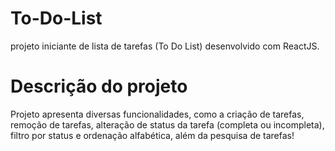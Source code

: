 # To-Do-List

projeto iniciante de lista de tarefas (To Do List) desenvolvido com ReactJS.

# Descrição do projeto

Projeto apresenta diversas funcionalidades, como a criação de tarefas, remoção de tarefas, alteração de status da tarefa (completa ou incompleta), filtro por status e ordenação alfabética, além da pesquisa de tarefas!
